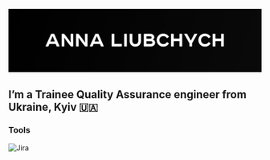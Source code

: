 [![Header](https://github.com/Pandaishere/Pandaishere/blob/main/assets/GitHub%20cover%20-%206.png)](https://www.linkedin.com/in/anna-liubchych-732a42241/)

## I’m a Trainee Quality Assurance engineer from Ukraine, Kyiv 🇺🇦

### Tools
![Jira](https://img.shields.io/badge/-Jira-7e8d8a?style=plastic-square&logo=Jira&logoColor=000)

